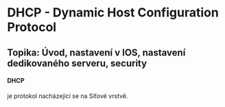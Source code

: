 # DHCP - Dynamic Host Configuration Protocol

## Topika: Úvod, nastavení v IOS, nastavení dedikovaného serveru, security

#### DHCP 
je protokol nacházející se na Síťové vrstvě. 
